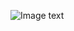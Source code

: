 ![Image text](http://git.starsriver.net:8110/starsriver/circuits-design/-/raw/master/Modules/@WirelessPowerP40_Transmitter(TS61002+TS80003)/preview.jpg)